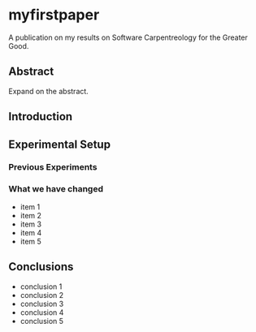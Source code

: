 # myfirstpaper
A publication on my results on Software Carpentreology for the Greater Good.

## Abstract
Expand on the abstract.
## Introduction

## Experimental Setup
### Previous Experiments
### What we have changed
- item 1
- item 2
- item 3
- item 4
- item 5

## Conclusions
- conclusion 1
- conclusion 2
- conclusion 3
- conclusion 4
- conclusion 5

